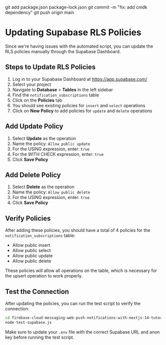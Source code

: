 git add package.json package-lock.json
git commit -m "fix: add cmdk dependency"
git push origin main
# Updating Supabase RLS Policies

Since we're having issues with the automated script, you can update the RLS policies manually through the Supabase Dashboard.

## Steps to Update RLS Policies

1. Log in to your Supabase Dashboard at https://app.supabase.com/
2. Select your project
3. Navigate to **Database** > **Tables** in the left sidebar
4. Find the `notification_subscriptions` table
5. Click on the **Policies** tab
6. You should see existing policies for `insert` and `select` operations
7. Click on **New Policy** to add policies for `update` and `delete` operations

## Add Update Policy

1. Select **Update** as the operation
2. Name the policy: `Allow public update`
3. For the USING expression, enter: `true`
4. For the WITH CHECK expression, enter: `true`
5. Click **Save Policy**

## Add Delete Policy

1. Select **Delete** as the operation
2. Name the policy: `Allow public delete`
3. For the USING expression, enter: `true`
4. Click **Save Policy**

## Verify Policies

After adding these policies, you should have a total of 4 policies for the `notification_subscriptions` table:
- Allow public insert
- Allow public select
- Allow public update
- Allow public delete

These policies will allow all operations on the table, which is necessary for the upsert operation to work properly.

## Test the Connection

After updating the policies, you can run the test script to verify the connection:

```bash
cd firebase-cloud-messaging-web-push-notifications-with-nextjs-14-tutorial
node test-supabase.js
```

Make sure to update your `.env` file with the correct Supabase URL and anon key before running the test script. 